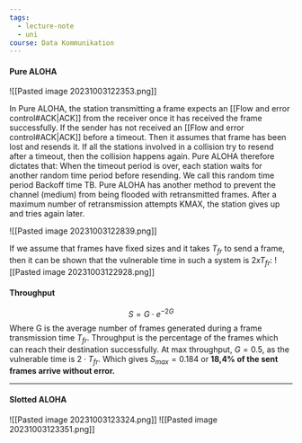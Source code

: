 ```yaml
---
tags:
  - lecture-note
  - uni
course: Data Kommunikation
---
```

#### Pure ALOHA
![[Pasted image 20231003122353.png]]

In Pure ALOHA, the station transmitting a frame expects an [[Flow and error control#ACK|ACK]] from the receiver once it has received the frame successfully.
If the sender has not received an [[Flow and error control#ACK|ACK]] before a timeout. Then it assumes that frame has been lost and resends it.
If all the stations involved in a collision try to resend after a timeout, then the collision happens again.
Pure ALOHA therefore dictates that: When the timeout period is over, each station waits for another random time period before resending.
We call this random time period Backoff time TB.
Pure ALOHA has another method to prevent the channel (medium) from being flooded with retransmitted frames. After a maximum number of retransmission attempts KMAX, the station gives up and tries again later.

![[Pasted image 20231003122839.png]]

If we assume that frames have fixed sizes and it takes $T_{fr}$ to send a frame, then it can be shown that the vulnerable time in such a system is $2xT_{fr}$:
![[Pasted image 20231003122928.png]]
#### Throughput
$$
S=G \cdot e^{-2G}
$$
Where G is the average number of frames generated during a frame
transmission time $T_{fr}$.
Throughput is the percentage of the frames which can reach their destination successfully.
At max throughput, $G=0.5$, as the vulnerable time is $2 \cdot T_{fr}$. Which
gives $S_{max}=0.184$ or **18,4% of the sent frames arrive without error.**

***
#### Slotted ALOHA
![[Pasted image 20231003123324.png]]
![[Pasted image 20231003123351.png]]